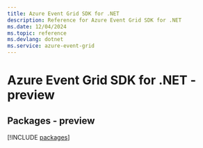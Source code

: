 ```yaml
---
title: Azure Event Grid SDK for .NET
description: Reference for Azure Event Grid SDK for .NET
ms.date: 12/04/2024
ms.topic: reference
ms.devlang: dotnet
ms.service: azure-event-grid
---
```

# Azure Event Grid SDK for .NET - preview
## Packages - preview
[!INCLUDE [packages](event-grid-index.md)]
